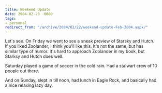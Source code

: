 ```yaml
---
title: Weekend Update
date: 2004-02-23 -0800
tags:
- personal
redirect_from: "/archive/2004/02/22/weekend-update-Feb-2004.aspx/"
---
```


Let's see. On Friday we went to see a sneak preview of Starsky and
Hutch. If you liked Zoolander, I think you'll like this. It's not the
same, but has similar type of humor. It's hard to approach Zoolander in
my book, but Starksy and Hutch does well.

Saturday played a game of soccer in the cold rain. Had a stalwart crew
of 10 people out there.

And on Sunday, slept in till noon, had lunch in Eagle Rock, and
basically had a nice relaxing lazy day.

